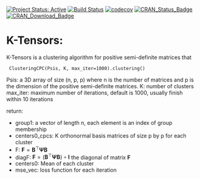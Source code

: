 [![Project Status:
Active](http://www.repostatus.org/badges/latest/active.svg)](http://www.repostatus.org/#active) [![Build
Status](https://travis-ci.org/stephenslab/clusteringCPC.svg?branch=master)](https://travis-ci.org/stephenslab/clusteringCPC) [![codecov](https://codecov.io/gh/stephenslab/clusteringCPC/branch/master/graph/badge.svg)](https://codecov.io/gh/stephenslab/clusteringCPC) [![CRAN\_Status\_Badge](http://www.r-pkg.org/badges/version/clusteringCPC)](https://cran.r-project.org/package=clusteringCPC) [![CRAN\_Download\_Badge](http://cranlogs.r-pkg.org/badges/clusteringCPC)](https://cran.r-project.org/package=clusteringCPC)



# K-Tensors: 

K-Tensors is a clustering algorithm for positive semi-definite matrices that 

` ClusteringCPC(Psis, K, max_iter=1000).clustering()`

Psis: a 3D array of size (n, p, p) where n is the number of matrices and p is the dimension of the positive semi-definite matrices.
K: number of clusters
max_iter: maximum number of iterations, default is 1000, usually finish within 10 iterations

return:
- group1: a vector of length n, each element is an index of group membership
- centers0_cpcs: K orthonormal basis matrices of size p by p for each cluster
- F: $\mathbf F = \mathbf B^\top \mathbf\Psi \mathbf B$
- diagF: $\mathbf F = (\mathbf B^\top \mathbf\Psi \mathbf B) \circ \mathbf I$ the diagonal of matrix $\mathbf F$
- centers0: Mean of each cluster
- mse_vec: loss function for each iteration